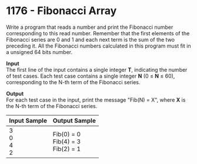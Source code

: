 # 1176 - Fibonacci Array

Write a program that reads a number and print the Fibonacci number corresponding to this read number. Remember that the first elements of the Fibonacci series are 0 and 1 and each next term is the sum of the two preceding it. All the Fibonacci numbers calculated in this program must fit in a unsigned 64 bits number.

**Input**<br>
The first line of the input contains a single integer **T**, indicating the number of test cases. Each test case contains a single integer **N** (0 ≤ **N** ≤ 60), corresponding to the N-th term of the Fibonacci series.

**Output**<br>
For each test case in the input, print the message "Fib(N) = X", where **X** is the N-th term of the Fibonacci series.

| Input Sample	         | Output Sample                              |
|:-----------------------|:-------------------------------------------|
| 3 <br> 0 <br> 4 <br> 2 | Fib(0) = 0 <br> Fib(4) = 3 <br> Fib(2) = 1 |